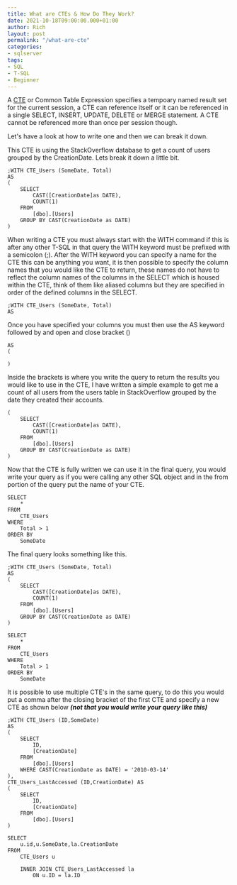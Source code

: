 ```yaml
---
title: What are CTEs & How Do They Work?
date: 2021-10-18T09:00:00.000+01:00
author: Rich
layout: post
permalink: "/what-are-cte"
categories:
- sqlserver
tags:
- SQL
- T-SQL
- Beginner
---
```


A [CTE](https://docs.microsoft.com/en-us/sql/t-sql/queries/with-common-table-expression-transact-sql?view=sql-server-ver15) or Common Table Expression specifies a tempoary named result set for the current session, a CTE can reference itself or it can be referenced in a single SELECT, INSERT, UPDATE, DELETE or MERGE statement. <!--more--> A CTE cannot be referenced more than once per session though. 

Let's have a look at how to write one and then we can break it down.

This CTE is using the StackOverflow database to get a count of users grouped by the CreationDate. Lets break it down a little bit. 

```
;WITH CTE_Users (SomeDate, Total)
AS
(
	SELECT		 
		CAST([CreationDate]as DATE), 
		COUNT(1)
	FROM
		[dbo].[Users]
	GROUP BY CAST(CreationDate as DATE)
)
```
When writing a CTE you must always start with the WITH command if this is after any other T-SQL in that query the WITH keyword must be prefixed with a semicolon (;). After the WITH keyword you can specify a name for the CTE this can be anything you want, it is then possible to specify the column names that you would like the CTE to return, these names do not have to reflect the column names of the columns in the SELECT which is housed within the CTE, think of them like aliased columns but they are specified in order of the defined columns in the SELECT. 

```
;WITH CTE_Users (SomeDate, Total) 
AS
```
Once you have specified your columns you must then use the AS keyword followed by and open and close bracket ()

```
AS
(

)
```
Inside the brackets is where you write the query to return the results you would like to use in the CTE, I have written a simple example to get me a count of all users from the users table in StackOverflow grouped by the date they created their accounts. 

```
(
	SELECT		 
		CAST([CreationDate]as DATE), 
		COUNT(1)
	FROM
		[dbo].[Users]
	GROUP BY CAST(CreationDate as DATE)
)
```
Now that the CTE is fully written we can use it in the final query, you would write your query as if you were calling any other SQL object and in the from portion of the query put the name of your CTE. 

```
SELECT 
	* 
FROM 
	CTE_Users 
WHERE 
	Total > 1 
ORDER BY 
	SomeDate
```
The final query looks something like this.

```
;WITH CTE_Users (SomeDate, Total)
AS
(
	SELECT		 
		CAST([CreationDate]as DATE), 
		COUNT(1)
	FROM
		[dbo].[Users]
	GROUP BY CAST(CreationDate as DATE)
)

SELECT 
	* 
FROM 
	CTE_Users 
WHERE 
	Total > 1 
ORDER BY 
	SomeDate
```
 It is possible to use multiple CTE's in the same query, to do this you would put a comma after the closing bracket of the first CTE and specify a new CTE as shown below ***(not that you would write your query like this)***

```
;WITH CTE_Users (ID,SomeDate)
AS
(
	SELECT		 
		ID,
		[CreationDate] 
	FROM
		[dbo].[Users]
	WHERE CAST(CreationDate as DATE) = '2010-03-14'
),
CTE_Users_LastAccessed (ID,CreationDate) AS
(
	SELECT		 
		ID,
		[CreationDate]
	FROM
		[dbo].[Users]
)

SELECT 
	u.id,u.SomeDate,la.CreationDate 
FROM 
	CTE_Users u

	INNER JOIN CTE_Users_LastAccessed la 
		ON u.ID = la.ID
```





